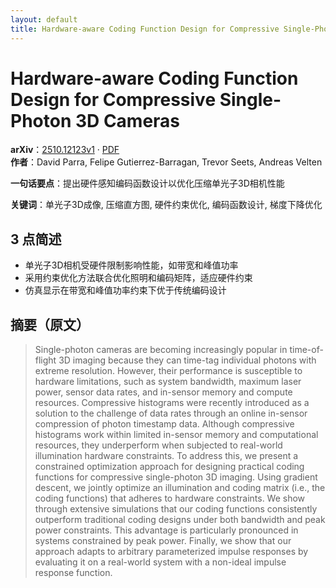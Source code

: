 ```yaml
---
layout: default
title: Hardware-aware Coding Function Design for Compressive Single-Photon 3D Cameras
---
```


# Hardware-aware Coding Function Design for Compressive Single-Photon 3D Cameras
**arXiv**：[2510.12123v1](https://arxiv.org/abs/2510.12123) · [PDF](https://arxiv.org/pdf/2510.12123.pdf)  
**作者**：David Parra, Felipe Gutierrez-Barragan, Trevor Seets, Andreas Velten  

**一句话要点**：提出硬件感知编码函数设计以优化压缩单光子3D相机性能

**关键词**：单光子3D成像, 压缩直方图, 硬件约束优化, 编码函数设计, 梯度下降优化

## 3 点简述
- 单光子3D相机受硬件限制影响性能，如带宽和峰值功率
- 采用约束优化方法联合优化照明和编码矩阵，适应硬件约束
- 仿真显示在带宽和峰值功率约束下优于传统编码设计

## 摘要（原文）

> Single-photon cameras are becoming increasingly popular in time-of-flight 3D
> imaging because they can time-tag individual photons with extreme resolution.
> However, their performance is susceptible to hardware limitations, such as
> system bandwidth, maximum laser power, sensor data rates, and in-sensor memory
> and compute resources. Compressive histograms were recently introduced as a
> solution to the challenge of data rates through an online in-sensor compression
> of photon timestamp data. Although compressive histograms work within limited
> in-sensor memory and computational resources, they underperform when subjected
> to real-world illumination hardware constraints. To address this, we present a
> constrained optimization approach for designing practical coding functions for
> compressive single-photon 3D imaging. Using gradient descent, we jointly
> optimize an illumination and coding matrix (i.e., the coding functions) that
> adheres to hardware constraints. We show through extensive simulations that our
> coding functions consistently outperform traditional coding designs under both
> bandwidth and peak power constraints. This advantage is particularly pronounced
> in systems constrained by peak power. Finally, we show that our approach adapts
> to arbitrary parameterized impulse responses by evaluating it on a real-world
> system with a non-ideal impulse response function.

